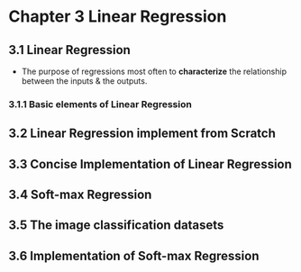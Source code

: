 # Chapter 3 Linear Regression 


## 3.1 Linear Regression 

+ The purpose of regressions most often to **characterize** the relationship between the inputs & the outputs. 

### 3.1.1 Basic elements of Linear Regression


## 3.2 Linear Regression implement from Scratch


## 3.3 Concise Implementation of Linear Regression 


## 3.4 Soft-max Regression 


## 3.5 The image classification datasets


## 3.6 Implementation of Soft-max Regression 